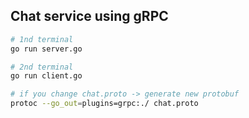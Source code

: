 ## Chat service using gRPC

```bash
# 1nd terminal
go run server.go

# 2nd terminal
go run client.go

# if you change chat.proto -> generate new protobuf
protoc --go_out=plugins=grpc:./ chat.proto
```
